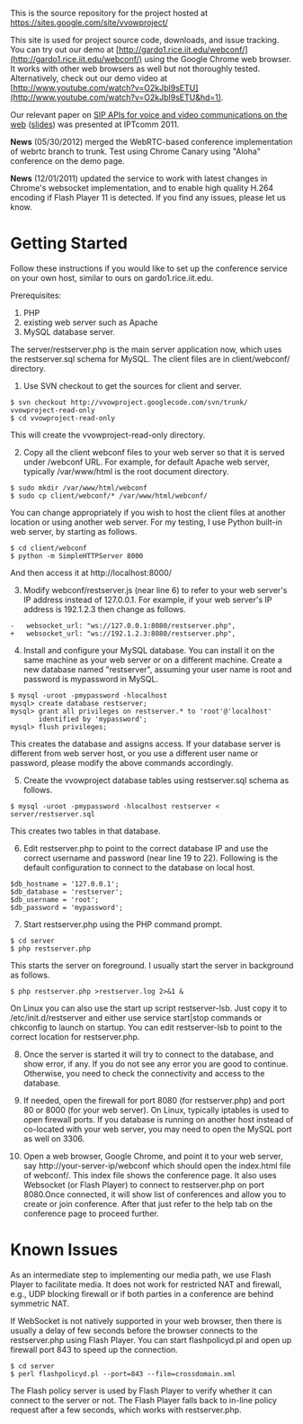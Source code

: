 This is the source repository for the project hosted at https://sites.google.com/site/vvowproject/

This site is used for project source code, downloads, and issue tracking. You can try out our demo at [http://gardo1.rice.iit.edu/webconf/](http://gardo1.rice.iit.edu/webconf/) using the Google Chrome web browser. It works with other web browsers as well but not thoroughly tested. Alternatively, check out our demo video at [http://www.youtube.com/watch?v=O2kJbI9sETU](http://www.youtube.com/watch?v=O2kJbI9sETU&hd=1).

Our relevant paper on <a href='http://arxiv.org/abs/1106.6333'>SIP APIs for voice and video communications on the web</a> (<a href='http://www.slideshare.net/kundan10/voice-and-video-communications-on-the-web'>slides</a>) was presented at IPTcomm 2011.

**News** (05/30/2012) merged the WebRTC-based conference implementation of webrtc branch to trunk. Test using Chrome Canary using "Aloha" conference on the demo page.

**News** (12/01/2011) updated the service to work with latest changes in Chrome's websocket implementation, and to enable high quality H.264 encoding if Flash Player 11 is detected. If you find any issues, please let us know.

# Getting Started #

Follow these instructions if you would like to set up the conference service on your own host, similar to ours on gardo1.rice.iit.edu.

Prerequisites:
  1. PHP
  1. existing web server such as Apache
  1. MySQL database server.

The server/restserver.php is the main server application now, which uses the restserver.sql schema for MySQL. The client files are in client/webconf/ directory.

1) Use SVN checkout to get the sources for client and server.
```
$ svn checkout http://vvowproject.googlecode.com/svn/trunk/ vvowproject-read-only
$ cd vvowproject-read-only
```
This will create the vvowproject-read-only directory.

2) Copy all the client webconf files to your web server so that it is served under /webconf URL. For example, for default Apache web server, typically /var/www/html is the root document directory.
```
$ sudo mkdir /var/www/html/webconf
$ sudo cp client/webconf/* /var/www/html/webconf/
```
You can change appropriately if you wish to host the client files at another location or using another web server. For my testing, I use Python built-in web server, by starting as follows.
```
$ cd client/webconf
$ python -m SimpleHTTPServer 8000
```
And then access it at http://localhost:8000/

3) Modify webconf/restserver.js (near line 6) to refer to your web server's IP address instead of 127.0.0.1. For example, if your web server's IP address is 192.1.2.3 then change as follows.
```
-   websocket_url: "ws://127.0.0.1:8080/restserver.php",
+   websocket_url: "ws://192.1.2.3:8080/restserver.php",
```

4) Install and configure your MySQL database. You can install it on the same machine as your web server or on a different machine. Create a new database named "restserver", assuming your user name is root and password is mypassword in MySQL.
```
$ mysql -uroot -pmypassword -hlocalhost
mysql> create database restserver;
mysql> grant all privileges on restserver.* to 'root'@'localhost' 
       identified by 'mypassword';
mysql> flush privileges;
```
This creates the database and assigns access. If your database server is different from web server host, or you use a different user name or password, please modify the above commands accordingly.

5) Create the vvowproject database tables using restserver.sql schema as follows.
```
$ mysql -uroot -pmypassword -hlocalhost restserver < server/restserver.sql
```
This creates two tables in that database.

6) Edit restserver.php to point to the correct database IP and use the correct username and password (near line 19 to 22). Following is the default configuration to connect to the database on local host.
```
$db_hostname = '127.0.0.1';
$db_database = 'restserver';
$db_username = 'root';
$db_password = 'mypassword';
```

7) Start restserver.php using the PHP command prompt.
```
$ cd server
$ php restserver.php
```
This starts the server on foreground. I usually start the server in background as follows.
```
$ php restserver.php >restserver.log 2>&1 &
```
On Linux you can also use the start up script restserver-lsb. Just copy it to /etc/init.d/restserver and either use service start|stop commands or chkconfig to launch on startup. You can edit restserver-lsb to point to the correct location for restserver.php.

8) Once the server is started it will try to connect to the database, and show error, if any. If you do not see any error you are good to continue. Otherwise, you need to check the connectivity and access to the database.

9) If needed, open the firewall for port 8080 (for restserver.php) and port 80 or 8000 (for your web server). On Linux, typically iptables is used to open firewall ports. If you database is running on another host instead of co-located with your web server, you may need to open the MySQL port as well on 3306.

10) Open a web browser, Google Chrome, and point it to your web server, say http://your-server-ip/webconf which should open the index.html file of webconf/. This index file shows the conference page. It also uses Websocket (or Flash Player) to connect to restserver.php on port 8080.Once connected, it will show list of conferences and allow you to create or join conference. After that just refer to the help tab on the conference page to proceed further.

# Known Issues #

As an intermediate step to implementing our media path, we use Flash Player to facilitate media. It does not work for restricted NAT and firewall, e.g., UDP blocking firewall or if both parties in a conference are behind symmetric NAT.

If WebSocket is not natively supported in your web browser, then there is usually a delay of few seconds before the browser connects to the restserver.php using Flash Player. You can start flashpolicyd.pl and open up firewall port 843 to speed up the connection.
```
$ cd server
$ perl flashpolicyd.pl --port=843 --file=crossdomain.xml
```
The Flash policy server is used by Flash Player to verify whether it can connect to the server or not. The Flash Player falls back to in-line policy request after a few seconds, which works with restserver.php.